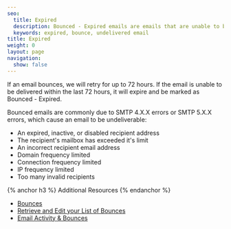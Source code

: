 ```yaml
---
seo:
  title: Expired
  description: Bounced - Expired emails are emails that are unable to be delivered within 72 hours.
  keywords: expired, bounce, undelivered email
title: Expired
weight: 0
layout: page
navigation:
  show: false
---
```


If an email bounces, we will retry for up to 72 hours. If the email is unable to be delivered within the last 72 hours, it will expire and be marked as Bounced - Expired.

Bounced emails are commonly due to SMTP 4.X.X errors or SMTP 5.X.X errors, which cause an email to be undeliverable:

* An expired, inactive, or disabled recipient address
* The recipient's mailbox has exceeded it's limit
* An incorrect recipient email address
* Domain frequency limited
* Connection frequency limited
* IP frequency limited
* Too many invalid recipients

{% anchor h3 %}
Additional Resources
{% endanchor %}

* [Bounces]({{root_url}}/Glossary/bounces.html)
* [Retrieve and Edit your List of Bounces]({{root_url}}/API_Reference/Web_API/bounces.html)
* [Email Activity & Bounces](https://sendgrid.com/docs/User_Guide/email_activity.html)
